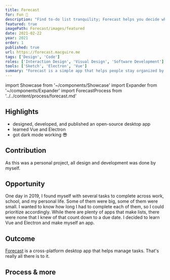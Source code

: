 ```yaml
---
title: Forecast
for: Fun 🕺
description: "Find to-do list tranquility; Forecast helps you decide what to work on."
featured: true
imagePath: Forecast/images/featured
date: 2021-02-22
year: 2021
order: 1
published: true
url: https://forecast.macguire.me
tags: ['Design', 'Code']
roles: ['Interaction Design', 'Visual Design', 'Software Development']
tools: ['Sketch', 'Electron', 'Vue']
summary: "Forecast is a simple app that helps people stay organized by counting down to due dates and events. Showing the available time for each task helps users decide what to work on right now."
---
```


import Showcase from '~/components/Showcase'
import Expander from '~/components/Expander'
import ForecastProcess from '../../content/process/forecast.md'

## Highlights

- designed, developed, and published an open-source desktop app
- learned Vue and Electron
- got dark mode working 😎

## Contribution

As this was a personal project, all design and development was done by myself.

## Opportunity

One day in 2019, I found myself with several tasks to complete across work, school, and my personal life. Some of them were big, some of them were small. I wanted to know how long I had to complete each of them, so I could prioritize accordingly. While there are plenty of apps that  make lists, there were none that I knew of that count down to a due date. I decided to learn Vue and Electron and make myself an app.

## Outcome

[Forecast](https://forecast.macguire.me) is a cross-platform desktop app that helps manage tasks. That's really all there is to it.

<Showcase
  path="Forecast/videos/demo2"
  type="video"
  source="cloudinary"
  orientation="media-right"
  content="Add tasks to your to-do list, and Forecast shows you the time remaining until each one is due."
/>

## Process & more

<Expander>
  <ForecastProcess />
</Expander>